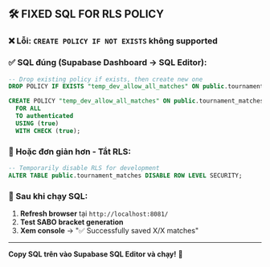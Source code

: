 ## 🛠️ **FIXED SQL FOR RLS POLICY**

### **❌ Lỗi**: `CREATE POLICY IF NOT EXISTS` không supported

### **✅ SQL đúng** (Supabase Dashboard → SQL Editor):

```sql
-- Drop existing policy if exists, then create new one
DROP POLICY IF EXISTS "temp_dev_allow_all_matches" ON public.tournament_matches;

CREATE POLICY "temp_dev_allow_all_matches" ON public.tournament_matches
  FOR ALL 
  TO authenticated
  USING (true)
  WITH CHECK (true);
```

### **🚨 Hoặc đơn giản hơn - Tắt RLS:**

```sql
-- Temporarily disable RLS for development
ALTER TABLE public.tournament_matches DISABLE ROW LEVEL SECURITY;
```

### **🧪 Sau khi chạy SQL:**

1. **Refresh browser** tại `http://localhost:8081/`
2. **Test SABO bracket generation**
3. **Xem console** → "✅ Successfully saved X/X matches"

---

**Copy SQL trên vào Supabase SQL Editor và chạy!** 🚀
